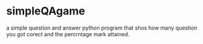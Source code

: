 # simpleQAgame
a simple question and answer python program that shos how many question you got corect and the percrntage mark attained.
